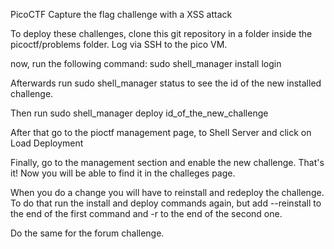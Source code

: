 PicoCTF Capture the flag challenge with a XSS attack

To deploy these challenges, clone this git repository in a folder inside the picoctf/problems folder. Log via SSH to the pico VM.

now, run the following command: sudo shell_manager install login

Afterwards run sudo shell_manager status to see the id of the new installed challenge.

Then run sudo shell_manager deploy id_of_the_new_challenge

After that go to the pioctf management page, to Shell Server and click on Load Deployment

Finally, go to the management section and enable the new challenge. That's it! Now you will be able to find it in the challeges page.

When you do a change you will have to reinstall and redeploy the challenge. To do that run the install and deploy commands again, but add --reinstall to the end of the first command and -r to the end of the second one.

Do the same for the forum challenge.
